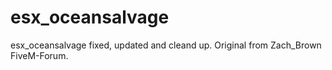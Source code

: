 # esx_oceansalvage
esx_oceansalvage fixed, updated and cleand up. Original from Zach_Brown FiveM-Forum. 

